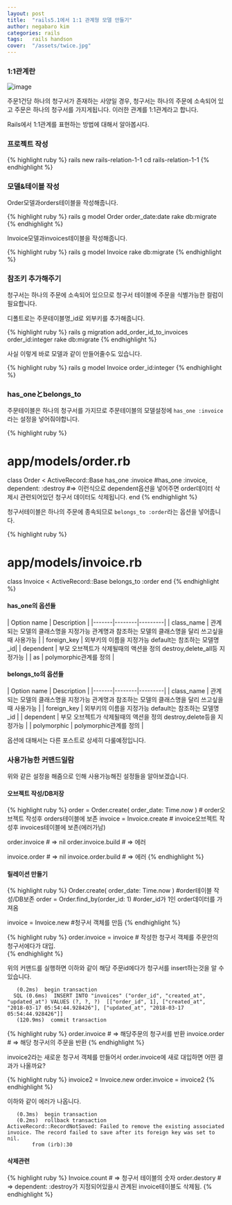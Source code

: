 ```yaml
---
layout: post
title:  "rails5.1에서 1:1 관계형 모델 만들기"
author: negabaro kim
categories: rails
tags:	rails handson
cover:  "/assets/twice.jpg"
---
```



### 1:1관계란

![image](https://user-images.githubusercontent.com/4640346/37501333-46be4884-2911-11e8-8ef6-7acb456e5d30.png)


주문1건당 하나의 청구서가 존재하는 사양일 경우,
청구서는 하나의 주문에 소속되어 있고
주문은 하나의 청구서를 가지게됩니다.
이러한 관계를 1:1관계라고 합니다.

Rails에서 1:1관계를 표현하는 방법에 대해서 알아봅시다.


### 프로젝트 작성 

{% highlight ruby %}
rails new rails-relation-1-1
cd rails-relation-1-1
{% endhighlight %}

### 모델&테이블 작성

Order모델과orders테이블을 작성해줍니다.

{% highlight ruby %}
rails g model Order order_date:date
rake db:migrate
{% endhighlight %}

Invoice모델과invoices테이블을 작성해줍니다.

{% highlight ruby %}
rails g model Invoice
rake db:migrate
{% endhighlight %}


### 참조키 추가해주기

청구서는 하나의 주문에 소속되어 있으므로 
청구서 테이블에 주문을 식별가능한 컬럼이 필요합니다.

디폴트로는 주문테이블명_id로 외부키를 추가해줍니다.


{% highlight ruby %}
rails g migration add_order_id_to_invoices order_id:integer
rake db:migrate
{% endhighlight %}

사실 이렇게 바로 모델과 같이 만들어줄수도 있습니다.

{% highlight ruby %}
rails g model Invoice order_id:integer
{% endhighlight %}

### has_oneとbelongs_to

주문테이블은 하나의 청구서를 가지므로
주문테이블의 모델설정에 `has_one :invoice`라는 설정을 넣어줘야합니다.

{% highlight ruby %}
# app/models/order.rb
class Order < ActiveRecord::Base
  has_one :invoice
  #has_one :invoice, dependent: :destroy #=> 이런식으로 dependent옵션을 넣어주면 order데이터 삭제시 관련되어있던 청구서 데이터도 삭제됩니다. 
end
{% endhighlight %}


청구서테이블은 하나의 주문에 종속되므로 `belongs_to :order`라는 옵션을 넣어줍니다.

{% highlight ruby %}
# app/models/invoice.rb
class Invoice < ActiveRecord::Base
  belongs_to :order
end
{% endhighlight %}



#### has_one의 옵션들

| Option name | Description | 
|-------|--------|---------|
| class_name | 관계되는 모델의 클래스명을 지정가능 관계명과 참조하는 모델의 클래스명을 달리 쓰고싶을때 사용가능  | 
| foreign_key | 외부키의 이름을 지정가능 default는 참조하는 모델명_id| 
| dependent | 부모 오브젝트가 삭제될때의 액션을 정의 destroy,delete_all등 지정가능 |
| as | polymorphic관계를 정의 |


#### belongs_to의 옵션들

| Option name | Description | 
|-------|--------|---------|
| class_name | 관계되는 모델의 클래스명을 지정가능 관계명과 참조하는 모델의 클래스명을 달리 쓰고싶을때 사용가능  | 
| foreign_key | 외부키의 이름을 지정가능 default는 참조하는 모델명_id | 
| dependent | 부모 오브젝트가 삭제될때의 액션을 정의 destroy,delete등을 지정가능 |
| polymorphic | polymorphic관계를 정의 |

옵션에 대해서는 다른 포스트로 상세히 다룰예정입니다. 


### 사용가능한 커맨드일람

위와 같은 설정을 해줌으로 인해 사용가능해진 설정들을 알아보겠습니다.

#### 오브젝트 작성/DB저장

{% highlight ruby %}
order = Order.create( order_date: Time.now ) # order오브젝트 작성후 orders테이블에 보존
invoice = Invoice.create # invoice오브젝트 작성후 invoices테이블에 보존(에러가남)

order.invoice # => nil
order.invoice.build # => 에러

invoice.order # => nil
invoice.order.build # => 에러
{% endhighlight %}

#### 릴레이션 만들기

{% highlight ruby %}
Order.create( order_date: Time.now ) #order테이블 작성/DB보존
order = Order.find_by(order_id: 1) #order_id가 1인 order데이터를 가져옴

invoice = Invoice.new #청구서 객체를 만듬
{% endhighlight %}


{% highlight ruby %}
order.invoice = invoice # 작성한 청구서 객체를 주문안의 청구서에다가 대입.  
{% endhighlight %}

위의 커맨드를 실행하면 이하와 같이 해당 주문id에다가 청구서를 insert하는것을 알 수있습니다.


```
   (0.2ms)  begin transaction
  SQL (0.6ms)  INSERT INTO "invoices" ("order_id", "created_at", "updated_at") VALUES (?, ?, ?)  [["order_id", 1], ["created_at", "2018-03-17 05:54:44.928426"], ["updated_at", "2018-03-17 05:54:44.928426"]]
   (120.9ms)  commit transaction
```

{% highlight ruby %}
order.invoice # => 해당주문의 청구서를 반환
invoice.order # => 해당 청구서의 주문을 반환
{% endhighlight %}


invoice2라는 새로운 청구서 객체를 만들어서 
order.invoice에 새로 대입하면 어떤 결과가 나올까요?

{% highlight ruby %}
invoice2 = Invoice.new
order.invoice = invoice2
{% endhighlight %}

이하와 같이 에러가 나옵니다.

```
   (0.3ms)  begin transaction
   (0.2ms)  rollback transaction
ActiveRecord::RecordNotSaved: Failed to remove the existing associated invoice. The record failed to save after its foreign key was set to nil.
        from (irb):30
```

#### 삭제관련

{% highlight ruby %}
Invoice.count # => 청구서 테이블의 숫자
order.destory # => dependent: :destroy가 지정되어있을시 관계된 invoice테이블도 삭제됨. 
{% endhighlight %}





[original]:      http://ruby-rails.hatenadiary.com/entry/20141205/1417779929